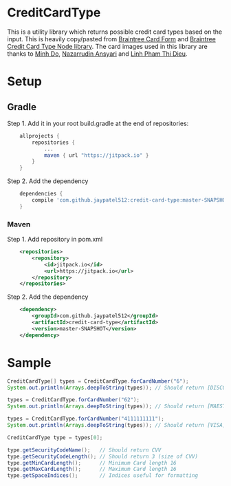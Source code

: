 # CreditCardType

This is a utility library which returns possible credit card types based on the input. This is heavily copy/pasted from [Braintree Card Form](https://github.com/braintree/android-card-form) and [Braintree Credit Card Type Node library](https://github.com/braintree/credit-card-type).
The card images used in this library are thanks to [Minh Do](https://www.iconfinder.com/minhm2m), [Nazarrudin Ansyari](https://www.iconfinder.com/nazarr) and [Linh Pham Thi Dieu](https://www.iconfinder.com/phdieuli).

# Setup

## Gradle

Step 1. Add it in your root build.gradle at the end of repositories:
```gradle
    allprojects {
        repositories {
            ...
            maven { url "https://jitpack.io" }
        }
    }
```

Step 2. Add the dependency
```gradle
    dependencies {
        compile 'com.github.jaypatel512:credit-card-type:master-SNAPSHOT'
    }
```

### Maven

Step 1. Add repository in pom.xml
```xml
    <repositories>
        <repository>
            <id>jitpack.io</id>
            <url>https://jitpack.io</url>
        </repository>
    </repositories>
```

Step 2. Add the dependency
```xml
    <dependency>
        <groupId>com.github.jaypatel512</groupId>
        <artifactId>credit-card-type</artifactId>
        <version>master-SNAPSHOT</version>
    </dependency>
```

# Sample
```java
CreditCardType[] types = CreditCardType.forCardNumber("6");
System.out.println(Arrays.deepToString(types)); // Should return [DISCOVER, MAESTRO, UNIONPAY]

types = CreditCardType.forCardNumber("62");
System.out.println(Arrays.deepToString(types)); // Should return [MAESTRO, UNIONPAY]

types = CreditCardType.forCardNumber("4111111111");
System.out.println(Arrays.deepToString(types)); // Should return [VISA]

CreditCardType type = types[0];

type.getSecurityCodeName();   // Should return CVV
type.getSecurityCodeLength(); // Should return 3 (size of CVV)
type.getMinCardLength();      // Minimum Card length 16
type.getMaxCardLength();      // Maximum Card length 16
type.getSpaceIndices();       // Indices useful for formatting
```
